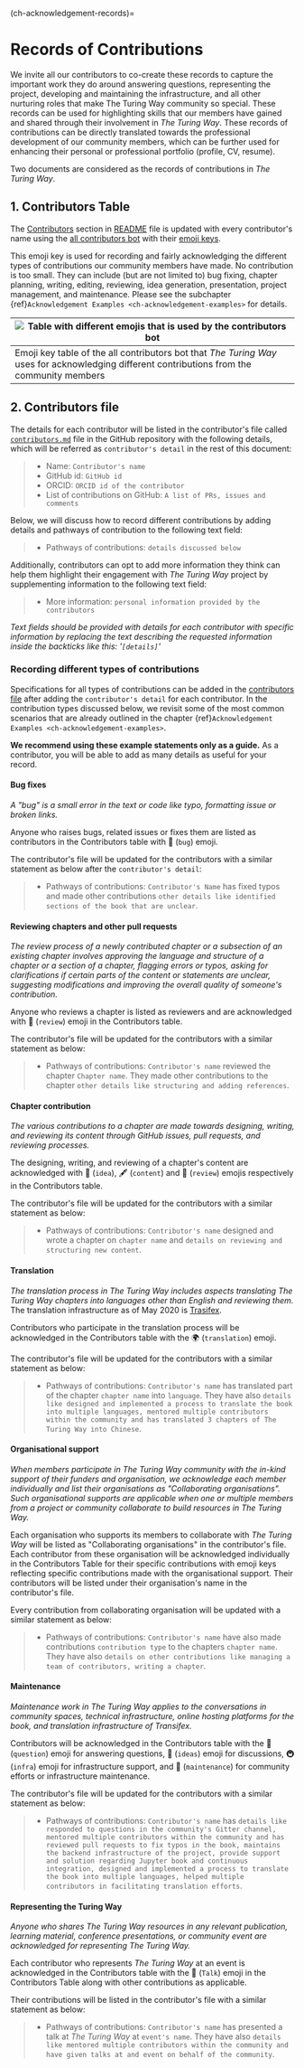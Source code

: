 (ch-acknowledgement-records)=
# Records of Contributions

We invite all our contributors to co-create these records to capture the important work they do around answering questions, representing the project, developing and maintaining the infrastructure, and all other nurturing roles that make The Turing Way community so special.
These records can be used for highlighting skills that our members have gained and shared through their involvement in _The Turing Way_.
These records of contributions can be directly translated towards the professional development of our community members, which can be further used for enhancing their personal or professional portfolio (profile, CV, resume).

Two documents are considered as the records of contributions in _The Turing Way_.

## 1. Contributors Table

The [Contributors](https://github.com/alan-turing-institute/the-turing-way#contributors) section in [README](https://github.com/alan-turing-institute/the-turing-way/blob/master/README.md) file is updated with every contributor's name using the [all contributors bot](https://allcontributors.org/) with their [emoji keys](https://allcontributors.org/docs/en/emoji-key).

This emoji key is used for recording and fairly acknowledging the different types of contributions our community members have made.
No contribution is too small.
They can include (but are not limited to) bug fixing, chapter planning, writing, editing, reviewing, idea generation, presentation, project management, and maintenance.
Please see the subchapter {ref}`Acknowledgement Examples <ch-acknowledgement-examples>` for details.

| ![Table with different emojis that is used by the contributors bot](../../figures/allcontributorsbot-emoji.png) |
|----------------------------------------------|
| Emoji key table of the all contributors bot that _The Turing Way_ uses for acknowledging different contributions from the community members |

## 2. Contributors file

The details for each contributor will be listed in the contributor's file called [`contributors.md`](https://github.com/alan-turing-institute/the-turing-way/blob/master/contributors.md) file in the GitHub repository with the following details, which will be referred as `contributor's detail` in the rest of this document:

> * Name: `Contributor's name`
> * GitHub id: `GitHub id`
> * ORCID: `ORCID id of the contributor`
> * List of contributions on GitHub: `A list of PRs, issues and comments`

Below, we will discuss how to record different contributions by adding details and pathways of contribution to the following text field:
> * Pathways of contributions: `details discussed below`

Additionally, contributors can opt to add more information they think can help them highlight their engagement with _The Turing Way_ project by supplementing information to the following text field:
> * More information: `personal information provided by the contributors`

*Text fields should be provided with details for each contributor with specific information by replacing the text describing the requested information inside the backticks like this: '`[details]`'*

### Recording different types of contributions

Specifications for all types of contributions can be added in the [contributors file](https://github.com/alan-turing-institute/the-turing-way/blob/master/contributors.md) after adding the `contributor's detail` for each contributor.
In the contribution types discussed below, we revisit some of the most common scenarios that are already outlined in the chapter {ref}`Acknowledgement Examples <ch-acknowledgement-examples>`.

**We recommend using these example statements only as a guide.**
As a contributor, you will be able to add as many details as useful for your record.

#### Bug fixes

*A "bug" is a small error in the text or code like typo, formatting issue or broken links.*

Anyone who raises bugs, related issues or fixes them are listed as contributors in the Contributors table with  🐛 (`bug`) emoji.

The contributor's file will be updated for the contributors with a similar statement as below after the `contributor's detail`:
> * Pathways of contributions: `Contributor's Name` has fixed typos and made other contributions `other details like identified sections of the book that are unclear`.

#### Reviewing chapters and other pull requests

*The review process of a newly contributed chapter or a subsection of an existing chapter involves approving the language and structure of a chapter or a section of a chapter, flagging errors or typos, asking for clarifications if certain parts of the content or statements are unclear, suggesting modifications and improving the overall quality of someone's contribution.*

Anyone who reviews a chapter is listed as reviewers and are acknowledged with 👀 (`review`) emoji in the Contributors table.

The contributor's file will be updated for the contributors with a similar statement as below:
> * Pathways of contributions: `Contributor's name` reviewed the chapter `Chapter name`. They made other contributions to the chapter `other details like structuring and adding references`.

#### Chapter contribution

*The various contributions to a chapter are made towards designing, writing, and reviewing its content through GitHub issues, pull requests, and reviewing processes.*

The designing, writing, and reviewing of a chapter's content are acknowledged with 🤔 (`idea`), 🖋 (`content`) and 👀 (`review`) emojis respectively in the Contributors table.

The contributor's file will be updated for the contributors with a similar statement as below:
> * Pathways of contributions: `Contributor's name` designed and wrote a chapter on `chapter name` and `details on reviewing and structuring new content`.

#### Translation

*The translation process in _The Turing Way_ includes aspects translating _The Turing Way_ chapters into languages other than English and reviewing them.*
The translation infrastructure as of May 2020 is [Trasifex](https://www.transifex.com/theturingway/theturingway/dashboard/).

Contributors who participate in the translation process will be acknowledged in the Contributors table with the 🌍 (`translation`) emoji.

The contributor's file will be updated for the contributors with a similar statement as below:
> * Pathways of contributions: `Contributor's name` has translated part of the chapter `chapter name` into `language`. They have also `details like designed and implemented a process to translate the book into multiple languages, mentored multiple contributors within the community and has translated 3 chapters of The Turing Way into Chinese`.

#### Organisational support

*When members participate in _The Turing Way_ community with the in-kind support of their funders and organisation, we acknowledge each member individually and list their organisations as "Collaborating organisations".
Such organisational supports are applicable when one or multiple members from a project or community collaborate to build resources in _The Turing Way_.*

Each organisation who supports its members to collaborate with _The Turing Way_ will be listed as "Collaborating organisations" in the contributor's file.
Each contributor from these organisation will be acknowledged individually in the Contributors Table for their specific contributions with emoji keys reflecting specific contributions made with the organisational support.
Their contributors will be listed under their organisation's name in the contributor's file.

Every contribution from collaborating organisation will be updated with a similar statement as below:
> * Pathways of contributions: `Contributor's name` have also made contributions `contribution type` to the chapters `chapter name`. They have also `details on other contributions like managing a team of contributors, writing a chapter`.

#### Maintenance

*Maintenance work in _The Turing Way_ applies to the conversations in community spaces, technical infrastructure, online hosting platforms for the book, and translation infrastructure of Transifex.*

Contributors will be acknowledged in the Contributors table with the 💬
(`question`) emoji for answering questions, 🤔 (`ideas`) emoji for discussions, 🚇 (`infra`) emoji for infrastructure support, and 🚧 (`maintenance`) for community efforts or infrastructure maintenance.

The contributor's file will be updated for the contributors with a similar statement as below:
> * Pathways of contributions: `Contributor's name` has `details like responded to questions in the community's Gitter channel, mentored multiple contributors within the community and has reviewed pull requests to fix typos in the book, maintains the backend infrastructure of the project, provide support and solution regarding Jupyter book and continuous integration, designed and implemented a process to translate the book into multiple languages, helped multiple contributors in facilitating translation efforts`.  

#### Representing the Turing Way

*Anyone who shares _The Turing Way_ resources in any relevant publication, learning material, conference presentations, or community event are acknowledged for representing _The Turing Way_.*

Each contributor who represents _The Turing Way_ at an event is acknowledged in the Contributors table with the 📢 (`Talk`) emoji in the Contributors Table along with other contributions as applicable.

Their contributions will be listed in the contributor's file with a similar statement as below:
> * Pathways of contributions: `Contributor's name` has presented a talk at _The Turing Way_ at `event's name`. They have also `details like mentored multiple contributors within the community and have given talks at and event on behalf of the community`.
